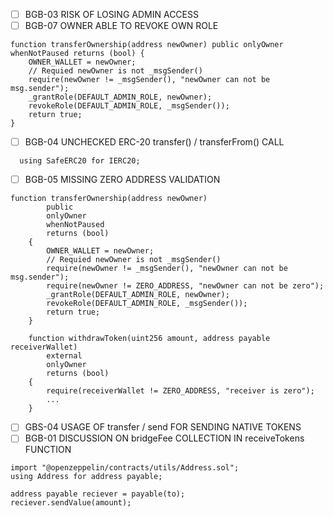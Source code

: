 - [ ] BGB-03 RISK OF LOSING ADMIN ACCESS
- [ ] BGB-07 OWNER ABLE TO REVOKE OWN ROLE

```
function transferOwnership(address newOwner) public onlyOwner whenNotPaused returns (bool) {
    OWNER_WALLET = newOwner;
    // Requied newOwner is not _msgSender()
    require(newOwner != _msgSender(), "newOwner can not be msg.sender");
    _grantRole(DEFAULT_ADMIN_ROLE, newOwner);
    revokeRole(DEFAULT_ADMIN_ROLE, _msgSender());
    return true;
}
```

- [ ] BGB-04 UNCHECKED ERC-20 transfer() / transferFrom() CALL

```
  using SafeERC20 for IERC20;
```

- [ ] BGB-05 MISSING ZERO ADDRESS VALIDATION

```
function transferOwnership(address newOwner)
        public
        onlyOwner
        whenNotPaused
        returns (bool)
    {
        OWNER_WALLET = newOwner;
        // Requied newOwner is not _msgSender()
        require(newOwner != _msgSender(), "newOwner can not be msg.sender");
        require(newOwner != ZERO_ADDRESS, "newOwner can not be zero");
        _grantRole(DEFAULT_ADMIN_ROLE, newOwner);
        revokeRole(DEFAULT_ADMIN_ROLE, _msgSender());
        return true;
    }
```

```
    function withdrawToken(uint256 amount, address payable receiverWallet)
        external
        onlyOwner
        returns (bool)
    {
        require(receiverWallet != ZERO_ADDRESS, "receiver is zero");
        ...
    }
```

- [ ] GBS-04 USAGE OF transfer / send FOR SENDING NATIVE
TOKENS
- [ ] BGB-01 DISCUSSION ON bridgeFee COLLECTION IN
receiveTokens FUNCTION

```
import "@openzeppelin/contracts/utils/Address.sol";
using Address for address payable;

address payable reciever = payable(to);
reciever.sendValue(amount);
```


